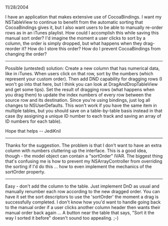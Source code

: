 

11/28/2004

I have an application that makes extensive use of CocoaBindings. I want my NSTableView to continue to benefit from the automatic sorting that CocoaBindings gives it, but I also want users to be able to manually re-order rows as in an iTunes playlist. How could I accomplish this while saving this manual sort order? I'd imagine the moment a user clicks to sort by a column, the order is simply dropped, but what happens when they drag-reorder it? How do I store this order? How do I prevent CocoaBindings from changing the order?

----

Possible (untested) solution: Create a new column that has numerical data, like in iTunes. When users click on that row, sort by the numbers (which represent your custom order). Then add DND capability for dragging rows (I won't go into that here, but I think you can look at DragAndDropTableView and get some tips). Set the result of dragging rows (what happens when you drag them) to update the index numbers of every row between the source row and its destination. Since you're using bindings, just log all changes to NSUserDefaults. This won't work if you have the same item in multiple tables, but you should save on a table-by-table basis instead in that case (by assigning a unique ID number to each track and saving an array of ID numbers for each table).

Hope that helps -- JediKnil

----

Thanks for the suggestion. The problem is that I don't want to have an extra column with numbers cluttering up the interface. This is a good idea, though - the model object can contain a "sortOrder" IVAR. The biggest thing that's confusing me is how to prevent my NSArrayController from overriding the sorting if I'd do this ... how to even implement the mechanics of the sortOrder property.

----

Easy - don't add the column to the table. Just implement DnD as usual and manually renumber each row according to the new dragged order. You can have it set the sort descriptors to use the 'sortOrder' the moment a drag is successfully completed. I don't know how you'd want to handle going back to the manual order if a user clicks another column header then wants their manual order back again ... A button near the table that says, "Sort it the way I sorted it before" doesn't sound too appealing. ;-)
